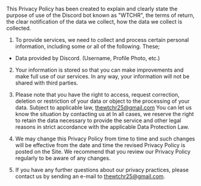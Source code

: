 This Privacy Policy has been created to explain and clearly state the purpose of use of the Discord bot known as "WTCHR", the terms of return, the clear notification of the data we collect, how the data we collect is collected.

1. To provide services, we need to collect and process certain personal information, including some or all of the following. These;
- Data provided by Discord. (Username, Profile Photo, etc.)

2. Your information is stored so that you can make improvements and make full use of our services. In any way, your information will not be shared with third parties.

3. Please note that you have the right to access, request correction, deletion or restriction of your data or object to the processing of your data. Subject to applicable law, thewtchr25@gmail.com You can let us know the situation by contacting us at In all cases, we reserve the right to retain the data necessary to provide the service and other legal reasons in strict accordance with the applicable Data Protection Law.

4. We may change this Privacy Policy from time to time and such changes will be effective from the date and time the revised Privacy Policy is posted on the Site. We recommend that you review our Privacy Policy regularly to be aware of any changes.

5. If you have any further questions about our privacy practices, please contact us by sending an e-mail to thewtchr25@gmail.com.
